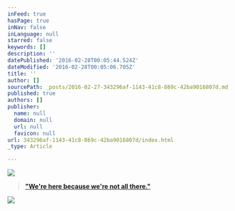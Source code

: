 ```yaml
---
inFeed: true
hasPage: true
inNav: false
inLanguage: null
starred: false
keywords: []
description: ''
datePublished: '2016-02-28T00:05:44.524Z'
dateModified: '2016-02-28T00:05:06.705Z'
title: ''
author: []
sourcePath: _posts/2016-02-27-343296af-1143-41c8-869c-42ba9016807d.md
published: true
authors: []
publisher:
  name: null
  domain: null
  url: null
  favicon: null
url: 343296af-1143-41c8-869c-42ba9016807d/index.html
_type: Article

---
```

![](https://the-grid-user-content.s3-us-west-2.amazonaws.com/0e7b392d-11e7-47dd-bd39-d00971ee0703.png)

> [**"We're here because we're not all there."**][0]

![](https://the-grid-user-content.s3-us-west-2.amazonaws.com/b2725779-3c1e-4da4-912b-194abbaa08e5.png)

[0]: http://beaconsatl.com/